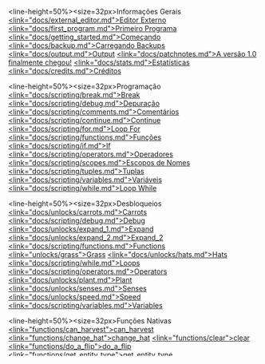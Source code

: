 <line-height=50%><size=32px>Informações Gerais
</size>
</line-height>
<u><link="docs/external_editor.md">Editor Externo</link></u>      <u><link="docs/first_program.md">Primeiro Programa</link></u>      <u><link="docs/getting_started.md">Começando</link></u>      <u><link="docs/backup.md">Carregando Backups</link></u>      <u><link="docs/output.md">Output</link></u>      <u><link="docs/patchnotes.md">A versão 1.0 finalmente chegou!</link></u>      <u><link="docs/stats.md">Estatísticas</link></u>            <u><link="docs/credits.md">Créditos</link></u>

<line-height=50%><size=32px>Programação
</size>
</line-height>
<u><link="docs/scripting/break.md">Break</link></u>      <u><link="docs/scripting/debug.md">Depuração</link></u>      <u><link="docs/scripting/comments.md">Comentários</link></u>      <u><link="docs/scripting/continue.md">Continue</link></u>      <u><link="docs/scripting/for.md">Loop For</link></u>      <u><link="docs/scripting/functions.md">Funções</link></u>      <u><link="docs/scripting/if.md">If</link></u>      <u><link="docs/scripting/operators.md">Operadores</link></u>      <u><link="docs/scripting/scopes.md">Escopos de Nomes</link></u>      <u><link="docs/scripting/tuples.md">Tuplas</link></u>      <u><link="docs/scripting/variables.md">Variáveis</link></u>      <u><link="docs/scripting/while.md">Loop While</link></u>      

<line-height=50%><size=32px>Desbloqueios
</size>
</line-height>
<u><link="docs/unlocks/carrots.md">Carrots</link></u>      <u><link="docs/scripting/debug.md">Debug</link></u>      <u><link="docs/unlocks/expand_1.md">Expand</link></u>      <u><link="docs/unlocks/expand_2.md">Expand_2</link></u>      <u><link="docs/scripting/functions.md">Functions</link></u>      <u><link="unlocks/grass">Grass</link></u>      <u><link="docs/unlocks/hats.md">Hats</link></u>      <u><link="docs/scripting/while.md">Loops</link></u>      <u><link="docs/scripting/operators.md">Operators</link></u>      <u><link="docs/unlocks/plant.md">Plant</link></u>      <u><link="docs/unlocks/senses.md">Senses</link></u>      <u><link="docs/unlocks/speed.md">Speed</link></u>      <u><link="docs/scripting/variables.md">Variables</link></u>      

<line-height=50%><size=32px>Funções Nativas
</size>
</line-height>
<u><link="functions/can_harvest">can_harvest</link></u>      <u><link="functions/change_hat">change_hat</link></u>      <u><link="functions/clear">clear</link></u>      <u><link="functions/do_a_flip">do_a_flip</link></u>      <u><link="functions/get_entity_type">get_entity_type</link></u>      <u><link="functions/get_ground_type">get_ground_type</link></u>      <u><link="functions/get_pos_x">get_pos_x</link></u>      <u><link="functions/get_pos_y">get_pos_y</link></u>      <u><link="functions/get_world_size">get_world_size</link></u>      <u><link="functions/harvest">harvest</link></u>      <u><link="functions/move">move</link></u>      <u><link="functions/num_items">num_items</link></u>      <u><link="functions/num_unlocked">num_unlocked</link></u>      <u><link="functions/pet_the_piggy">pet_the_piggy</link></u>      <u><link="functions/plant">plant</link></u>      <u><link="functions/print">print</link></u>      <u><link="functions/quick_print">quick_print</link></u>      <u><link="functions/range">range</link></u>      <u><link="functions/str">str</link></u>      <u><link="functions/till">till</link></u>      

<line-height=50%><size=32px>Itens
</size>
</line-height>
<u><link="items/hay">Hay</link></u>      <u><link="items/wood">Wood</link></u>      <u><link="items/carrot">Carrot</link></u>      

<line-height=50%><size=32px>Entidades
</size>
</line-height>
<u><link="objects/bush">Bush</link></u>      <u><link="objects/carrot">Carrot</link></u>      <u><link="objects/grass">Grass</link></u>      

<line-height=50%><size=32px>Solos
</size>
</line-height>
<u><link="objects/grassland">Grassland</link></u>      <u><link="objects/soil">Soil</link></u>      